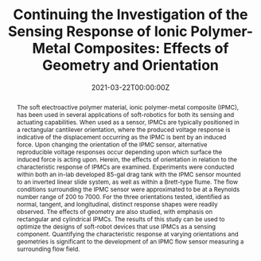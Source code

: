 ---
title: "Continuing the Investigation of the Sensing Response of Ionic Polymer-Metal Composites: Effects of Geometry and Orientation"
authors:
- admin
- Kwang J Kim
date: "2021-03-22T00:00:00Z"
doi: "https://doi.org/10.1117/12.2584743"

# Schedule page publish date (NOT publication's date).
publishDate: "2021-03-22T00:00:00Z"

# Publication type.
# Legend: 0 = Uncategorized; 1 = Conference paper; 2 = Journal article;
# 3 = Preprint / Working Paper; 4 = Report; 5 = Book; 6 = Book section;
# 7 = Thesis; 8 = Patent
publication_types: ["1"]

# Publication name and optional abbreviated publication name.
publication: In *Proc. SPIE 11586, Bioinspiration, Biomimetics, and Bioreplication XI*
publication_short:

abstract: The soft electroactive polymer material, ionic polymer-metal composite (IPMC), has been used in several applications of soft-robotics for both its sensing and actuating capabilities. When used as a sensor, IPMCs are typically positioned in a rectangular cantilever orientation, where the produced voltage response is indicative of the displacement occurring as the IPMC is bent by an induced force. Upon changing the orientation of the IPMC sensor, alternative reproducible voltage responses occur depending upon which surface the induced force is acting upon. Herein, the effects of orientation in relation to the characteristic response of IPMCs are examined. Experiments were conducted within both an in-lab developed 85-gal drag tank with the IPMC sensor mounted to an inverted linear slide system, as well as within a Brett-type flume. The flow conditions surrounding the IPMC sensor were approximated to be at a Reynolds number range of 200 to 7000. For the three orientations tested, identified as normal, tangent, and longitudinal, distinct response shapes were readily observed. The effects of geometry are also studied, with emphasis on rectangular and cylindrical IPMCs. The results of this study can be used to optimize the designs of soft-robot devices that use IPMCs as a sensing component. Quantifying the characteristic response at varying orientations and geometries is significant to the development of an IPMC flow sensor measuring a surrounding flow field.

# Summary. An optional shortened abstract.
# summary: Book chapter discusing the current advances and implementation of the IPMC-based artificial muscles. This includes an overview of the material and fabrication techniques, examples of bioinspired actuator and sensor designs, utilization of shape memory properties and segmented electrodes for more complex actuation, as well as the application and performance of fabricated devices in underwater environments.

tags:
- IPMC
- Electroactive-Polymer
- Soft-Robotics
- Biomimicry
- Sensing 
featured: true

#links:
#- name: ""
#  url: 
# url_pdf: 
# url_code: '#'
# url_dataset: '#'
# url_poster: '#'
# url_project: '#'
# url_slides: '#'
url_source: 'https://www.spiedigitallibrary.org/conference-proceedings-of-spie/11586/115860B/Continuing-the-investigation-of-the-sensing-response-of-ionic-polymer/10.1117/12.2584743.short?SSO=1'
# url_video: '#'

# Featured image
# To use, add an image named `featured.jpg/png` to your page's folder. 
image:
  caption: ''
  focal_point: "Center"
  # Options: Smart, Center, TopLeft, Top, TopRight, Left, Right, BottomLeft, Bottom, BottomRight
  preview_only: false

# Associated Projects (optional).
#   Associate this publication with one or more of your projects.
#   Simply enter your project's folder or file name without extension.
#   E.g. `internal-project` references `content/project/internal-project/index.md`.
#   Otherwise, set `projects: []`.
projects:
- internal-project

# Slides (optional).
#   Associate this publication with Markdown slides.
#   Simply enter your slide deck's filename without extension.
#   E.g. `slides: "example"` references `content/slides/example/index.md`.
#   Otherwise, set `slides: ""`.
slides: example
---